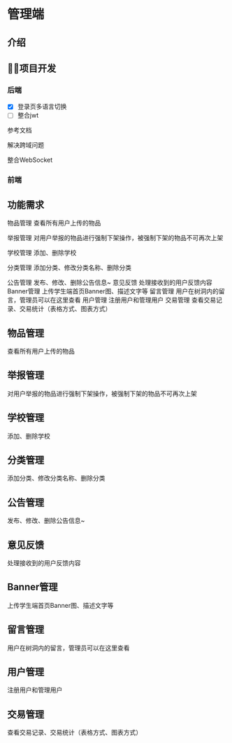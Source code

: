 # 管理端
## 介绍

## 👩‍💻项目开发

### 后端

- [x] 登录页多语言切换
- [ ] 整合jwt

参考文档

解决跨域问题

整合WebSocket

### 前端

## 功能需求

物品管理 查看所有用户上传的物品

举报管理 对用户举报的物品进行强制下架操作，被强制下架的物品不可再次上架

学校管理 添加、删除学校

分类管理 添加分类、修改分类名称、删除分类

公告管理 发布、修改、删除公告信息~ 意见反馈 处理接收到的用户反馈内容 Banner管理 上传学生端首页Banner图、描述文字等 留言管理 用户在树洞内的留言，管理员可以在这里查看 用户管理 注册用户和管理用户 交易管理 查看交易记录、交易统计（表格方式、图表方式）

## 物品管理

查看所有用户上传的物品

## 举报管理

对用户举报的物品进行强制下架操作，被强制下架的物品不可再次上架

## 学校管理

添加、删除学校

## 分类管理

添加分类、修改分类名称、删除分类

## 公告管理

发布、修改、删除公告信息~

## 意见反馈

处理接收到的用户反馈内容

## Banner管理

上传学生端首页Banner图、描述文字等

## 留言管理

用户在树洞内的留言，管理员可以在这里查看

## 用户管理

注册用户和管理用户

## 交易管理

查看交易记录、交易统计（表格方式、图表方式）